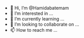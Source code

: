 - 👋 Hi, I’m @Hamidabatemam
- 👀 I’m interested in ...
- 🌱 I’m currently learning ...
- 💞️ I’m looking to collaborate on ...
- 📫 How to reach me ...

<!---
Hamidabatemam/Hamidabatemam is a ✨ special ✨ repository because its `README.md` (this file) appears on your GitHub profile.
You can click the Preview link to take a look at your changes.
--->
